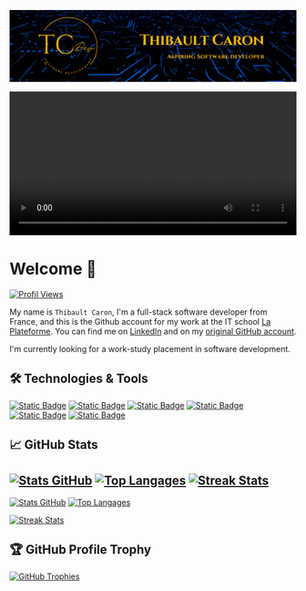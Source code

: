 ![Header](BannerTC1584p.webp)

<video width="100%">
  <source src="BannerTC1920p.mp4" type="video/mp4">
</video>

# Welcome 👋
<!--
**thibault-caron/thibault-caron** is a ✨ _special_ ✨ repository because its `README.md` (this file) appears on your GitHub profile.
-->
[![Profil Views](https://komarev.com/ghpvc/?username=thibault-caron&label=Profile%20views&color=0e75b6&)](#)

My name is `Thibault Caron`, I'm a full-stack software developer from France, and this is the Github account for my work at the IT school [La Plateforme](https://laplateforme.io/). 
You can find me on [LinkedIn](https://www.linkedin.com/in/thibault-caron-b848b668/) and on my [original GitHub account](https://github.com/abadyr).

I'm currently looking for a work-study placement in software development.

## 🛠 Technologies & Tools

[![Static Badge](https://img.shields.io/badge/Code-Python-Informational?style=flat&logo=python&logoColor=white&color=yellow)](#)
[![Static Badge](https://img.shields.io/badge/Code-Html5-Informational?style=flat&logo=html5&logoColor=white&color=orange)](#)
[![Static Badge](https://img.shields.io/badge/Code-Css3-Informational?style=flat&logo=css3&logoColor=white&color=blue)](#)
[![Static Badge](https://img.shields.io/badge/Code-JavaScript-Informational?style=flat&logo=jscript&logoColor=white&color=yellow)](#)
[![Static Badge](https://img.shields.io/badge/Code-C%23-Informational?style=flat&logoColor=white&color=%23823298)](#)
[![Static Badge](https://img.shields.io/badge/Tools-DotNet-Informational?style=flat&logo=dotnet&logoColor=white&color=%23512BD4)](#)

<!--
[![Static Badge](https://custom-icon-badges.demolab.com/badge/C%23-%23823298.svg?logo=cshrp&logoColor=white)](#)
-->
## &#x1f4c8; GitHub Stats

[![Stats GitHub](https://github-readme-stats.vercel.app/api?username=thibault-caron&show_icons=true&theme=radical)](#)
[![Top Langages](https://github-readme-stats.vercel.app/api/top-langs/?username=thibault-caron&layout=compact&theme=radical)](#)
[![Streak Stats](https://github-readme-streak-stats.herokuapp.com/?user=thibault-caron&layout=compact&theme=radical)](#)
---

[![Stats GitHub](https://github-readme-stats.vercel.app/api?username=abadyr&show_icons=true&theme=radical)](#)
[![Top Langages](https://github-readme-stats.vercel.app/api/top-langs/?username=abadyr&layout=compact&theme=radical)](#)

[![Streak Stats](https://github-readme-streak-stats.herokuapp.com/?user=abadyr&layout=compact&theme=radical)](#)


## 🏆 GitHub Profile Trophy

[![GitHub Trophies](https://github-profile-trophy.vercel.app/?username=thibault-caron&theme=radical&margin-w=15&margin-h=15)](#)

<!-- Resources -->
<!-- Icons: https://simpleicons.org/ -->
<!-- GitHub Stats: https://github.com/anuraghazra/github-readme-stats -->
<!-- Emojis: https://emojipedia.org/emoji/ -->
<!-- HTML Emojis: https://www.fileformat.info/index.htm -->
<!-- Shields: https://shields.io/ -->
<!-- Awesome GitHub Profile README: https://github.com/abhisheknaiidu/awesome-github-profile-readme -->
